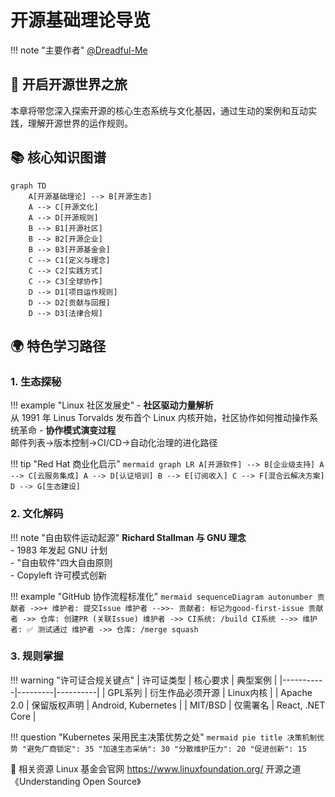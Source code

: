 # 开源基础理论导览

!!! note "主要作者"
    [@Dreadful-Me](github.com/Dreadful-Me)

## 🚀 开启开源世界之旅

本章将带您深入探索开源的核心生态系统与文化基因，通过生动的案例和互动实践，理解开源世界的运作规则。

## 📚 核心知识图谱

```mermaid
graph TD
    A[开源基础理论] --> B[开源生态]
    A --> C[开源文化]
    A --> D[开源规则]
    B --> B1[开源社区]
    B --> B2[开源企业]
    B --> B3[开源基金会]
    C --> C1[定义与理念]
    C --> C2[实践方式]
    C --> C3[全球协作]
    D --> D1[项目运作规则]
    D --> D2[贡献与回报]
    D --> D3[法律合规]
```

## 🌍 特色学习路径

### 1. 生态探秘

!!! example "Linux 社区发展史"
    - **社区驱动力量解析**  
      从 1991 年 Linus Torvalds 发布首个 Linux 内核开始，社区协作如何推动操作系统革命
    - **协作模式演变过程**  
      邮件列表→版本控制→CI/CD→自动化治理的进化路径

!!! tip "Red Hat 商业化启示"
    ```mermaid
    graph LR
      A[开源软件] --> B[企业级支持]
      A --> C[云服务集成]
      A --> D[认证培训]
      B --> E[订阅收入]
      C --> F[混合云解决方案]
      D --> G[生态建设]
    ```

### 2. 文化解码

!!! note "自由软件运动起源"
    **Richard Stallman 与 GNU 理念**  
    - 1983 年发起 GNU 计划  
    - "自由软件"四大自由原则  
    - Copyleft 许可模式创新  

!!! example "GitHub 协作流程标准化"
    ```mermaid
      sequenceDiagram
    autonumber
    贡献者 ->>+ 维护者: 提交Issue
    维护者 -->>- 贡献者: 标记为good-first-issue
    贡献者 ->> 仓库: 创建PR (关联Issue)
    维护者 ->> CI系统: /build
    CI系统 -->> 维护者: ✅ 测试通过
    维护者 ->> 仓库: /merge squash
    ```

### 3. 规则掌握

!!! warning "许可证合规关键点"
    | 许可证类型 | 核心要求 | 典型案例 |
    |-----------|---------|----------|
    | GPL系列 | 衍生作品必须开源 | Linux内核 |
    | Apache 2.0 | 保留版权声明 | Android, Kubernetes |
    | MIT/BSD | 仅需署名 | React, .NET Core |

!!! question "Kubernetes 采用民主决策优势之处"
    ```mermaid
    pie
      title 决策机制优势
      "避免厂商锁定": 35
      "加速生态采纳": 30
      "分散维护压力": 20
      "促进创新": 15
    ```

🔗 相关资源
Linux 基金会官网 <https://www.linuxfoundation.org/>
开源之道《Understanding Open Source》
